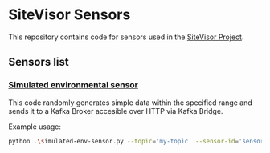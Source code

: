 # SiteVisor Sensors
This repository contains code for sensors used in the [SiteVisor Project](https://github.com/grzpiotrowski/sitevisor-project).

## Sensors list
### [Simulated environmental sensor](./simulated-env-sensor.py)

This code randomly generates simple data within the specified range and sends it to a Kafka Broker accesible over HTTP via Kafka Bridge.

Example usage:
```bash
python .\simulated-env-sensor.py --topic='my-topic' --sensor-id='sensor-12345' --min-value=10.0 --max-value=30.0 --sensor-type='temperature' --unit='C'`
```

